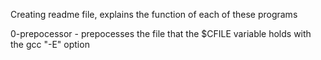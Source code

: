 Creating readme file, explains the function of each of these programs

0-prepocessor - prepocesses the file that the $CFILE variable holds with the gcc "-E" option


